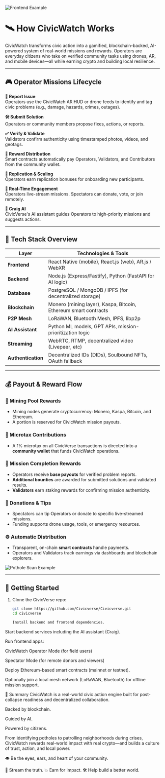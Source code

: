 ![Frontend Example](./assets/frontend_example.png)

# 🛰️ How CivicWatch Works

CivicWatch transforms civic action into a gamified, blockchain-backed, AI-powered system of real-world missions and rewards. Operators are everyday citizens who take on verified community tasks using drones, AR, and mobile devices—all while earning crypto and building local resilience.

---

## 🎮 Operator Missions Lifecycle

**📍 Report Issue**  
Operators use the CivicWatch AR HUD or drone feeds to identify and tag civic problems (e.g., damage, hazards, crimes, outages).

**🛠️ Submit Solution**  
Operators or community members propose fixes, actions, or reports.

**✅ Verify & Validate**  
Validators confirm authenticity using timestamped photos, videos, and geotags.

**💸 Reward Distribution**  
Smart contracts automatically pay Operators, Validators, and Contributors from the community wallet.

**🔁 Replication & Scaling**  
Operators earn replication bonuses for onboarding new participants.

**📡 Real-Time Engagement**  
Operators live-stream missions. Spectators can donate, vote, or join remotely.

**🧠 Craig AI**  
CivicVerse's AI assistant guides Operators to high-priority missions and suggests actions.

---

## 🧱 Tech Stack Overview

| **Layer**         | **Technologies & Tools**                                      |
|------------------|---------------------------------------------------------------|
| **Frontend**      | React Native (mobile), React.js (web), AR.js / WebXR         |
| **Backend**       | Node.js (Express/Fastify), Python (FastAPI for AI logic)     |
| **Database**      | PostgreSQL / MongoDB / IPFS (for decentralized storage)      |
| **Blockchain**    | Monero (mining layer), Kaspa, Bitcoin, Ethereum smart contracts |
| **P2P Mesh**      | LoRaWAN, Bluetooth Mesh, IPFS, libp2p                        |
| **AI Assistant**  | Python ML models, GPT APIs, mission-prioritization logic     |
| **Streaming**     | WebRTC, RTMP, decentralized video (Livepeer, etc)            |
| **Authentication**| Decentralized IDs (DIDs), Soulbound NFTs, OAuth fallback     |

---

## 💰 Payout & Reward Flow

### 🧨 Mining Pool Rewards
- Mining nodes generate cryptocurrency: Monero, Kaspa, Bitcoin, and Ethereum.
- A portion is reserved for CivicWatch mission payouts.

### 🧾 Microtax Contributions
- A 1% microtax on all CivicVerse transactions is directed into a **community wallet** that funds CivicWatch operations.

### 🎯 Mission Completion Rewards
- Operators receive **base payouts** for verified problem reports.
- **Additional bounties** are awarded for submitted solutions and validated results.
- **Validators** earn staking rewards for confirming mission authenticity.

### 💸 Donations & Tips
- Spectators can tip Operators or donate to specific live-streamed missions.
- Funding supports drone usage, tools, or emergency resources.

### ⚙️ Automatic Distribution
- Transparent, on-chain **smart contracts** handle payments.
- Operators and Validators track earnings via dashboards and blockchain explorers.

![Pothole Scan Example](./assets/pot_hole_example.png)


---

## 🚀 Getting Started

1. Clone the CivicVerse repo:
   ```bash
   git clone https://github.com/Civicverse/Civicverse.git
   cd civicverse

   Install backend and frontend dependencies.

Start backend services including the AI assistant (Craig).

Run frontend apps:

CivicWatch Operator Mode (for field users)

Spectator Mode (for remote donors and viewers)

Deploy Ethereum-based smart contracts (mainnet or testnet).

Optionally join a local mesh network (LoRaWAN, Bluetooth) for offline mission support.

🧠 Summary
CivicWatch is a real-world civic action engine built for post-collapse readiness and decentralized collaboration.

Backed by blockchain.

Guided by AI.

Powered by citizens.

From identifying potholes to patrolling neighborhoods during crises, CivicWatch rewards real-world impact with real crypto—and builds a culture of trust, action, and local power.

👁️ Be the eyes, ears, and heart of your community.

📡 Stream the truth.
💥 Earn for impact.
🛠️ Help build a better world.
